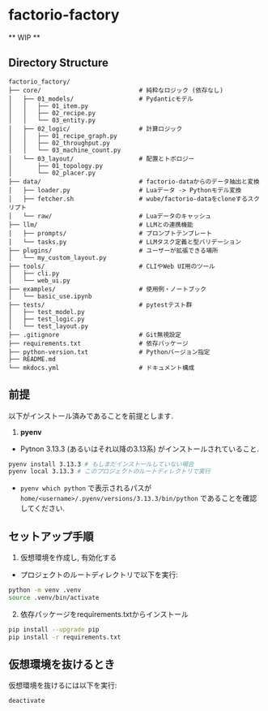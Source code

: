 # factorio-factory

** WIP **

## Directory Structure

```
factorio_factory/
├── core/                           # 純粋なロジック (依存なし)
│   ├── 01_models/                  # Pydanticモデル
│   │   ├── 01_item.py
│   │   ├── 02_recipe.py
│   │   └── 03_entity.py
│   ├── 02_logic/                   # 計算ロジック
│   │   ├── 01_recipe_graph.py
│   │   ├── 02_throughput.py
│   │   └── 03_machine_count.py
│   └── 03_layout/                  # 配置とトポロジー
│       ├── 01_topology.py
│       └── 02_placer.py
├── data/                           # factorio-dataからのデータ抽出と変換
│   ├── loader.py                   # Luaデータ -> Pythonモデル変換
│   ├── fetcher.sh                  # wube/factorio-dataをcloneするスクリプト
│   └── raw/                        # Luaデータのキャッシュ
├── llm/                            # LLMとの連携機能
│   ├── prompts/                    # プロンプトテンプレート
│   └── tasks.py                    # LLMタスク定義と型バリデーション
├── plugins/                        # ユーザーが拡張できる場所
│   └── my_custom_layout.py
├── tools/                          # CLIやWeb UI用のツール
│   ├── cli.py
│   └── web_ui.py
├── examples/                       # 使用例・ノートブック
│   └── basic_use.ipynb
├── tests/                          # pytestテスト群
│   ├── test_model.py
│   ├── test_logic.py
│   └── test_layout.py
├── .gitignore                      # Git無視設定
├── requirements.txt                # 依存パッケージ
├── python-version.txt              # Pythonバージョン指定
├── README.md
└── mkdocs.yml                      # ドキュメント構成
```

## 前提
以下がインストール済みであることを前提とします.
1. **pyenv**
  - Pytnon 3.13.3 (あるいはそれ以降の3.13系) がインストールされていること.
  ```sh
  pyenv install 3.13.3 # もしまだインストールしていない場合
  pyenv local 3.13.3 # このプロジェクトのルートディレクトリで実行
  ```
  - `pyenv which python` で表示されるパスが `home/<username>/.pyenv/versions/3.13.3/bin/python` であることを確認してください.

## セットアップ手順
1. 仮想環境を作成し, 有効化する
  - プロジェクトのルートディレクトリで以下を実行:
  ```bash
  python -m venv .venv
  source .venv/bin/activate
  ```

2. 依存パッケージをrequirements.txtからインストール
  ```sh
  pip install --upgrade pip
  pip install -r requirements.txt
  ```
  
## 仮想環境を抜けるとき
仮想環境を抜けるには以下を実行:
```bash
deactivate
```
